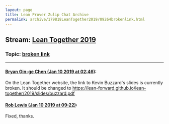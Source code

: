 ```yaml
---
layout: page
title: Lean Prover Zulip Chat Archive 
permalink: archive/179818LeanTogether2019/09264brokenlink.html
---
```


## Stream: [Lean Together 2019](index.html)
### Topic: [broken link](09264brokenlink.html)

---

#### [Bryan Gin-ge Chen (Jan 10 2019 at 02:46)](https://leanprover.zulipchat.com/#narrow/stream/179818-Lean%20Together%202019/topic/broken%20link/near/154809207):
On the Lean Together website, the link to Kevin Buzzard's slides is currently broken. It should be changed to https://lean-forward.github.io/lean-together/2019/slides/buzzard.pdf

#### [Rob Lewis (Jan 10 2019 at 09:22)](https://leanprover.zulipchat.com/#narrow/stream/179818-Lean%20Together%202019/topic/broken%20link/near/154823775):
Fixed, thanks.

